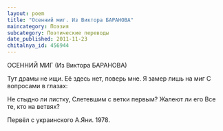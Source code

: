 ```yaml
---
layout: poem
title: "Осенний миг. Из Виктора БАРАНОВА"
maincategory: Поэзия
subcategory: Поэтические переводы
date_published: 2011-11-23
chitalnya_id: 456944
---
```




ОСЕННИЙ МИГ
(Из Виктора БАРАНОВА)

Тут драмы не ищи.
Её здесь нет, поверь мне.
Я замер лишь на миг
С вопросами в глазах:

Не стыдно ли листку,
Слетевшим с ветки первым?
Жалеют ли его
Все те, кто на ветвях?

Первёл с украинского А.Яни. 1978.






